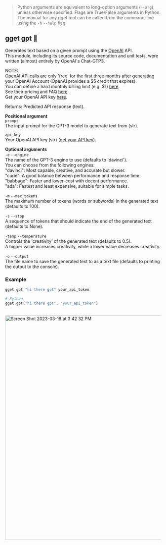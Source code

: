 > Python arguments are equivalent to long-option arguments (`--arg`), unless otherwise specified. Flags are True/False arguments in Python. The manual for any gget tool can be called from the command-line using the `-h` `--help` flag.  
## gget gpt 💬
Generates text based on a given prompt using the [OpenAI](https://openai.com/) API.  
This module, including its source code, documentation and unit tests, were written (almost) entirely by OpenAI's Chat-GTP3.  

NOTE:  
OpenAI API calls are only 'free' for the first three months after generating your OpenAI Account (OpenAI provides a $5 credit that expires).  
You can define a hard monthly billing limit (e.g. $1) [here](https://platform.openai.com/account/billing/limits).  
See their pricing and FAQ [here](https://openai.com/pricing).  
Get your OpenAI API key [here](https://platform.openai.com/account/api-keys).  

Returns: Predicted API response (text).  

**Positional argument**  
`prompt`  
The input prompt for the GPT-3 model to generate text from (str).  

`api_key`  
Your OpenAI API key (str) ([get your API key](https://platform.openai.com/account/api-keys)).  

**Optional arguments**  
`-e` `--engine`  
The name of the GPT-3 engine to use (defaults to 'davinci').  
You can choose from the following engines:  
    "davinci": Most capable, creative, and accurate but slower.  
    "curie": A good balance between performance and response time.  
    "babbage": Faster and lower-cost with decent performance.  
    "ada": Fastest and least expensive, suitable for simple tasks.  

`-m` `--max_tokens`   
The maximum number of tokens (words or subwords) in the generated text (defaults to 100).  

`-s` `--stop`   
A sequence of tokens that should indicate the end of the generated text (defaults to None).  

`-temp` `--temperature`   
Controls the 'creativity' of the generated text (defaults to 0.5).  
A higher value increases creativity, while a lower value decreases creativity.  

`-o` `--output`   
The file name to save the generated text to as a text file (defaults to printing the output to the console).  
  
  
### Example
```bash
gget gpt "hi there gpt" your_api_token
```
```python
# Python
gget.gpt("hi there gpt", "your_api_token")
```

<br>

<img width="725" alt="Screen Shot 2023-03-18 at 3 42 32 PM" src="https://user-images.githubusercontent.com/56094636/226143902-6fa2d0c7-7eea-4382-b1d2-df6c3f0d5fd5.png">
